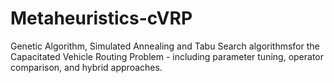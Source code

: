 # Metaheuristics-cVRP
Genetic Algorithm, Simulated Annealing and Tabu Search algorithmsfor the Capacitated Vehicle Routing Problem - including parameter tuning, operator comparison, and hybrid approaches.
